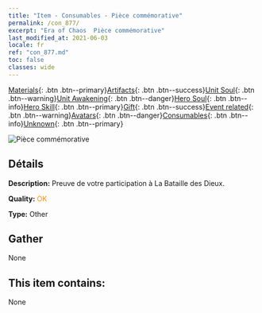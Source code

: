 ```yaml
---
title: "Item - Consumables - Pièce commémorative"
permalink: /con_877/
excerpt: "Era of Chaos  Pièce commémorative"
last_modified_at: 2021-06-03
locale: fr
ref: "con_877.md"
toc: false
classes: wide
---
```

 [Materials](/ItemsFR/){: .btn .btn--primary}[Artifacts](/ItemsFR/Artifacts/){: .btn .btn--success}[Unit Soul](/ItemsFR/UnitSoul/){: .btn .btn--warning}[Unit Awakening](/ItemsFR/UnitAwakening/){: .btn .btn--danger}[Hero Soul](/ItemsFR/HeroSoul/){: .btn .btn--info}[Hero Skill](/ItemsFR/HeroSkill/){: .btn .btn--primary}[Gift](/ItemsFR/Gift/){: .btn .btn--success}[Event related](/ItemsFR/Events/){: .btn .btn--warning}[Avatars](/ItemsFR/Avatars/){: .btn .btn--danger}[Consumables](/ItemsFR/Consumables/){: .btn .btn--info}[Unknown](/ItemsFR/Unknown/){: .btn .btn--primary}

 ![Pièce commémorative](/images/t/i_39970.png)

## Détails
 **Description:** Preuve de votre participation à La Bataille des Dieux.

 **Quality:** <span style="color: #FF8C00">OK</span>

 **Type:** Other

## Gather

  None

## This item contains:

  None

